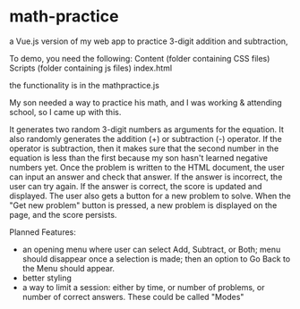 # math-practice
a Vue.js version of my web app to practice 3-digit addition and subtraction,

To demo, you need the following:
Content (folder containing CSS files)
Scripts (folder containing js files)
index.html

the functionality is in the mathpractice.js

My son needed a way to practice his math, and I was working & attending school, so I came up with this.

It generates two random 3-digit numbers as arguments for the equation.
It also randomly generates the addition (+) or subtraction (-) operator.
If the operator is subtraction, then it makes sure that the second number in the equation is less than the first
because my son hasn't learned negative numbers yet.
Once the problem is written to the HTML document, the user can input an answer and check that answer.
If the answer is incorrect, the user can try again.
If the answer is correct, the score is updated and displayed. The user also gets a button for a new problem to solve.
When the "Get new problem" button is pressed, a new problem is displayed on the page, and the score persists.

Planned Features:
- an opening menu where user can select Add, Subtract, or Both; menu should disappear once a selection is made;
    then an option to Go Back to the Menu should appear.
- better styling
- a way to limit a session: either by time, or number of problems, or number of correct answers. These could be called "Modes"
